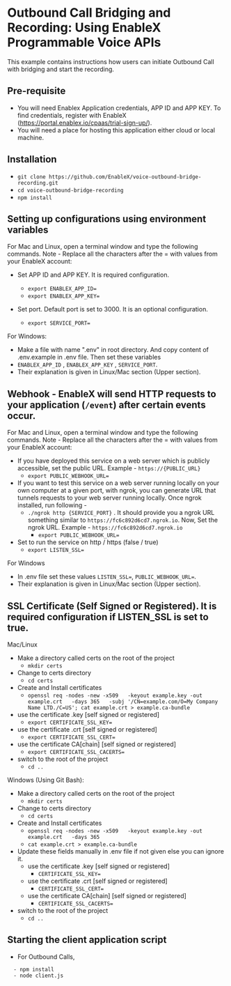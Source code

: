 # Outbound Call Bridging and Recording: Using EnableX Programmable Voice APIs
This example contains instructions how users can initiate Outbound Call with bridging and start the recording.


## Pre-requisite
- You will need Enablex Application credentials, APP ID and APP KEY. To find credentials, register with EnableX (https://portal.enablex.io/cpaas/trial-sign-up/).
- You will need a place for hosting this application either cloud or local machine.


## Installation
- `git clone https://github.com/EnableX/voice-outbound-bridge-recording.git`
- `cd voice-outbound-bridge-recording`
- `npm install`


## Setting up configurations using environment variables

For Mac and Linux, open a terminal window and type the following commands. Note - Replace all the characters after the = with values from your EnableX account:

- Set APP ID and APP KEY. It is required configuration.
  - `export ENABLEX_APP_ID=`
  - `export ENABLEX_APP_KEY=`

- Set port. Default port is set to 3000. It is an optional configuration.
  - `export SERVICE_PORT=`

For Windows:
  - Make a file with name ".env" in root directory. And copy content of .env.example in .env file. Then set these variables
  - `ENABLEX_APP_ID` , `ENABLEX_APP_KEY` , `SERVICE_PORT`.
  - Their explanation is given in Linux/Mac section (Upper section).


## Webhook - EnableX will send HTTP requests to your application (`/event`) after certain events occur.

For Mac and Linux, open a terminal window and type the following commands. Note - Replace all the characters after the = with values from your EnableX account:

- If you have deployed this service on a web server which is publicly accessible, set the public URL. Example - `https://{PUBLIC_URL}`
  - `export PUBLIC_WEBHOOK_URL=`
- If you want to test this service on a web server running locally on your own computer at a given port, with ngrok, you can generate URL that tunnels requests to your web server running locally. Once ngrok installed, run following -
  - `./ngrok http {SERVICE_PORT}` . It should provide you a ngrok URL something similar to `https://fc6c892d6cd7.ngrok.io`. Now, Set the ngrok URL. Example - `https://fc6c892d6cd7.ngrok.io`
    - `export PUBLIC_WEBHOOK_URL=`
- Set to run the service on http / https (false / true)
  - `export LISTEN_SSL=`

For Windows

  - In .env file set these values `LISTEN_SSL=`, `PUBLIC_WEBHOOK_URL=`.
  - Their explanation is given in Linux/Mac section (Upper section).


## SSL Certificate (Self Signed or Registered). It is required configuration if LISTEN_SSL is set to true.

Mac/Linux

  - Make a directory called certs on the root of the project
    - `mkdir certs`
  - Change to certs directory
    - `cd certs`
  - Create and Install certificates
    - `openssl req -nodes -new -x509   -keyout example.key -out example.crt   -days 365   -subj '/CN=example.com/O=My Company Name LTD./C=US'; cat example.crt > example.ca-bundle`
  - use the certificate .key [self signed or registered]
    - `export CERTIFICATE_SSL_KEY=`
  - use the certificate .crt [self signed or registered]
    - `export CERTIFICATE_SSL_CERT=`
  - use the certificate CA[chain] [self signed or registered]
    - `export CERTIFICATE_SSL_CACERTS=`
  - switch to the root of the project
    - `cd ..`
  
Windows (Using Git Bash):
  - Make a directory called certs on the root of the project
    - `mkdir certs`
  - Change to certs directory
    - `cd certs`
  - Create and Install certificates
    - `openssl req -nodes -new -x509   -keyout example.key -out example.crt   -days 365` 
    - `cat example.crt > example.ca-bundle`
  - Update these fields manually in .env file if not given else you can ignore it. 
    - use the certificate .key [self signed or registered]
      - `CERTIFICATE_SSL_KEY=`
    - use the certificate .crt [self signed or registered]
      - `CERTIFICATE_SSL_CERT=`
    - use the certificate CA[chain] [self signed or  registered]
      - `CERTIFICATE_SSL_CACERTS=`
  - switch to the root of the project
    - `cd ..`

## Starting the client application script
- For Outbound Calls,
```
  - npm install
  - node client.js
  
```
